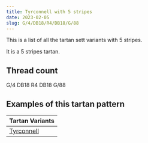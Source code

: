 ```yaml
---
title: Tyrconnell with 5 stripes
date: 2023-02-05
slug: G/4/DB18/R4/DB18/G/88
---
```

This is a list of all the tartan sett variants with 5 stripes.

It is a 5 stripes tartan.


## Thread count
G/4 DB18 R4 DB18 G/88

## Examples of this tartan pattern

| Tartan Variants |
|---------------|
| [Tyrconnell](/variants/g/4/db18/r4/db18/g/88-db000050-g008000-rc00000)||
